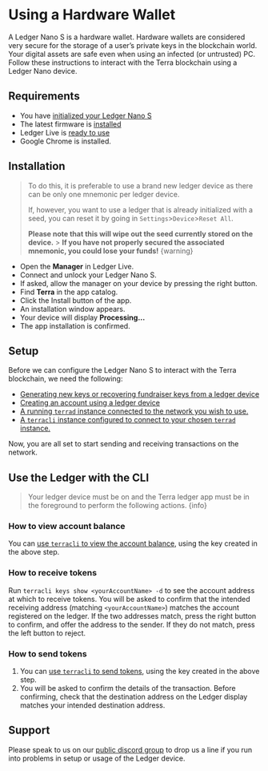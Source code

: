 # Using a Hardware Wallet

A Ledger Nano S is a hardware wallet. Hardware wallets are considered very secure for the storage of a user’s private keys in the blockchain world. Your digital assets are safe even when using an infected (or untrusted) PC. Follow these instructions to interact with the Terra blockchain using a Ledger Nano device.

## Requirements

- You have [initialized your Ledger Nano S](https://support.ledgerwallet.com/hc/en-us/articles/360000613793)
- The latest firmware is [installed](https://support.ledger.com/hc/en-us/articles/360002731113-Update-Ledger-Nano-S-firmware)
- Ledger Live is [ready to use](https://support.ledger.com/hc/en-us/articles/360006395233-Take-your-first-steps)
- Google Chrome is installed.

## Installation

> To do this, it is preferable to use a brand new ledger device as there can be only one mnemonic per ledger device.
>
> If, however, you want to use a ledger that is already initialized with a seed, you can reset it by going in `Settings`>`Device`>`Reset All`.
>
> **Please note that this will wipe out the seed currently stored on the device.** > **If you have not properly secured the associated mnemonic, you could lose your funds!**
> {warning}

- Open the **Manager** in Ledger Live.
- Connect and unlock your Ledger Nano S.
- If asked, allow the manager on your device by pressing the right button.
- Find **Terra** in the app catalog.
- Click the Install button of the app.
- An installation window appears.
- Your device will display **Processing…**
- The app installation is confirmed.

## Setup

Before we can configure the Ledger Nano S to interact with the Terra blockchain, we need the following:

- [Generating new keys or recovering fundraiser keys from a ledger device](node-users.md#on-a-ledger-device)
- [Creating an account using a ledger device](node-users.md#using-a-ledger-device)
- [A running `terrad` instance connected to the network you wish to use.](node-users.md#accessing-the-terra-network)
- [A `terracli` instance configured to connect to your chosen `terrad` instance.](node-users.md#setting-up-terracli)

Now, you are all set to start sending and receiving transactions on the network.

## Use the Ledger with the CLI

> Your ledger device must be on and the Terra ledger app must be in the foreground to perform the following actions.
> {info}

### How to view account balance

You can [use `terracli` to view the account balance](node-terracli.md#query-account-balance), using the key created in the above step.

### How to receive tokens

Run `terracli keys show <yourAccountName> -d` to see the account address at which to receive tokens. You will be asked to confirm that the intended receiving address (matching `<yourAccountName>`) matches the account registered on the ledger. If the two addresses match, press the right button to confirm, and offer the address to the sender. If they do not match, press the left button to reject.

### How to send tokens

1. You can [use `terracli` to send tokens](node-terracli.md#send-tokens), using the key created in the above step.
2. You will be asked to confirm the details of the transaction. Before confirming, check that the destination address on the Ledger display matches your intended destination address.

## Support

Please speak to us on our [public discord group](https://discord.gg/a4tqbt) to drop us a line if you run into problems in setup or usage of the Ledger device.
